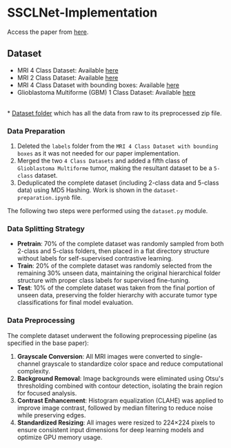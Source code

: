 # SSCLNet-Implementation

Access the paper from [here](https://doi.org/10.1109/ACCESS.2023.3237542).

## Dataset
* MRI 4 Class Dataset: Available [here](https://www.kaggle.com/datasets/sartajbhuvaji/brain-tumor-classification-mri)
* MRI 2 Class Dataset: Available [here](https://www.kaggle.com/datasets/navoneel/brain-mri-images-for-brain-tumor-detection)
* MRI 4 Class Dataset with bounding boxes: Available [here](https://www.kaggle.com/datasets/ahmedsorour1/mri-for-brain-tumor-with-bounding-boxes/data)
* Glioblastoma Multiforme (GBM) 1 Class Dataset: Available [here](https://data.mendeley.com/datasets/mxsb7snyvx/1)
</br>
* <a href="https://drive.google.com/drive/folders/17iNx6mt5FTt3cxwrsUvVoEhyODNX0gyi" target="_blank">Dataset folder</a>
 which has all the data from raw to its preprocessed zip file.

### Data Preparation
1. Deleted the `labels` folder from the `MRI 4 Class Dataset with bounding boxes` as it was not needed for our paper implementation.
2. Merged the two `4 Class Datasets` and added a fifth class of `Glioblastoma Multiforme` tumor, making the resultant dataset to be a `5-class` dataset.
3. Deduplicated the complete dataset (including 2-class data and 5-class data) using MD5 Hashing. Work is shown in the `dataset-preparation.ipynb` file.

The following two steps were performed using the `dataset.py` module.

### Data Splitting Strategy
* **Pretrain**: 70% of the complete dataset was randomly sampled from both 2-class and 5-class folders, then placed in a flat directory structure without labels for self-supervised contrastive learning.
* **Train**: 20% of the complete dataset was randomly selected from the remaining 30% unseen data, maintaining the original hierarchical folder structure with proper class labels for supervised fine-tuning.
* **Test**: 10% of the complete dataset was taken from the final portion of unseen data, preserving the folder hierarchy with accurate tumor type classifications for final model evaluation.

### Data Preprocessing
The complete dataset underwent the following preprocessing pipeline (as specified in the base paper):

1. **Grayscale Conversion**: All MRI images were converted to single-channel grayscale to standardize color space and reduce computational complexity.
2. **Background Removal**: Image backgrounds were eliminated using Otsu's thresholding combined with contour detection, isolating the brain region for focused analysis.
3. **Contrast Enhancement**: Histogram equalization (CLAHE) was applied to improve image contrast, followed by median filtering to reduce noise while preserving edges.
4. **Standardized Resizing**: All images were resized to 224×224 pixels to ensure consistent input dimensions for deep learning models and optimize GPU memory usage.

